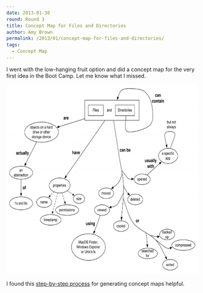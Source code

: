 ```yaml
---
date: 2013-01-30
round: Round 3
title: Concept Map for Files and Directories
author: Amy Brown
permalink: /2013/01/concept-map-for-files-and-directories/
tags:
  - Concept Map
---
```

I went with the low-hanging fruit option and did a concept map for the very first idea in the Boot Camp. Let me know what I missed.

<p style="text-align: center;">
  <a href="/uploads/2013/01/filesConceptMap1.jpg"><img class="alignnone size-large wp-image-1504" alt="Concept Map for Files and Directories" src="/uploads/2013/01/filesConceptMap1-1024x724.jpg" width="707" height="499" /></a>
</p>

<p style="text-align: left;">
  I found this <a href="http://www.udel.edu/chem/white/teaching/ConceptMap.html">step-by-step process</a> for generating concept maps helpful.
</p>

